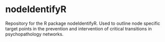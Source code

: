 # nodeIdentifyR
Repository for the R package nodeIdentifyR. Used to outline node specific target points in the prevention and intervention of critical transitions in psychopathology networks.
